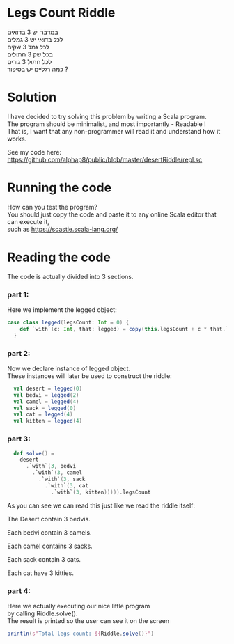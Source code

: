 # Legs Count Riddle
במדבר יש 3 בדואים   
לכל בדואי יש 3 גמלים   
לכל גמל 3 שקים   
בכל שק 3 חתולים   
לכל חתול 3 גורים   
כמה רגליים יש בסיפור ?  


# Solution
I have decided to try solving this problem by writing a Scala program.  
The program should be minimalist, and most importantly - Readable !  
That is, I want that any non-programmer will read it and understand how it works.

See my code here: https://github.com/alphap8/public/blob/master/desertRiddle/repl.sc


# Running the code
How can you test the program?  
You should just copy the code and paste it to any online Scala editor that can execute it,  
such as https://scastie.scala-lang.org/

# Reading the code
The code is actually divided into 3 sections.

### part 1:
Here we implement the legged object:
```scala
case class legged(legsCount: Int = 0) {
    def `with`(c: Int, that: legged) = copy(this.legsCount + c * that.legsCount)
  }
```
### part 2:
Now we declare instance of legged object.  
These instances will later be used to construct the riddle:
```scala
  val desert = legged(0)
  val bedvi = legged(2)
  val camel = legged(4)
  val sack = legged(0)
  val cat = legged(4)
  val kitten = legged(4)
```

### part 3:
```scala
  def solve() =
    desert
      .`with`(3, bedvi
        .`with`(3, camel
          .`with`(3, sack
            .`with`(3, cat
              .`with`(3, kitten))))).legsCount
```
As you can see we can read this just like we read the riddle itself:

The Desert contain 3 bedvis.

Each bedvi contain 3 camels.

Each camel contains 3 sacks.

Each sack contain 3 cats.

Each cat have 3 kitties.

### part 4:
Here we actually executing our nice little program  
by calling Riddle.solve().  
The result is printed so the user can see it on the screen 
```scala
println(s"Total legs count: ${Riddle.solve()}")
```


